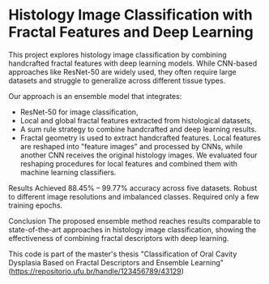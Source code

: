 # Histology Image Classification with Fractal Features and Deep Learning
This project explores histology image classification by combining handcrafted fractal features with deep learning models. While CNN-based approaches like ResNet-50 are widely used, they often require large datasets and struggle to generalize across different tissue types.

Our approach is an ensemble model that integrates:

- ResNet-50 for image classification,
- Local and global fractal features extracted from histological datasets,
- A sum rule strategy to combine handcrafted and deep learning results.
- Fractal geometry is used to extract handcrafted features. Local features are reshaped into "feature images" and processed by CNNs, while another CNN receives the original histology images. We evaluated four reshaping procedures for local features and combined them with machine learning classifiers.

Results
Achieved 88.45% – 99.77% accuracy across five datasets.
Robust to different image resolutions and imbalanced classes.
Required only a few training epochs.

Conclusion
The proposed ensemble method reaches results comparable to state-of-the-art approaches in histology image classification, showing the effectiveness of combining fractal descriptors with deep learning.

This code is part of the master's thesis "Classification of Oral Cavity Dysplasia Based on Fractal Descriptors and Ensemble Learning" (https://repositorio.ufu.br/handle/123456789/43129)
